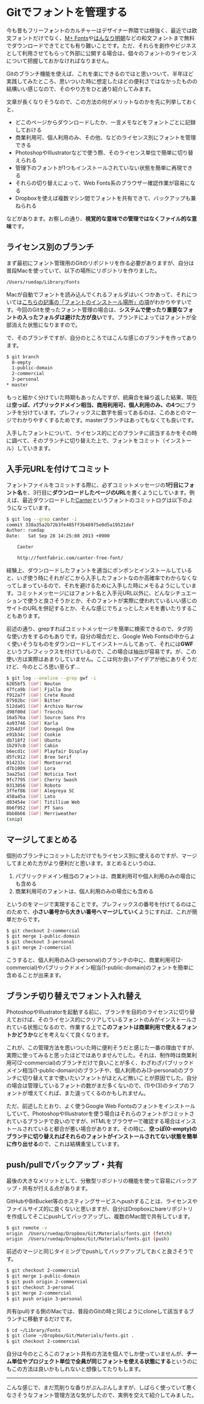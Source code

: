 # Gitでフォントを管理する

今も昔もフリーフォントのカルチャーはデザイナー界隈では根強く、最近では欧文フォントだけでなく、[M+ Fonts](http://mplus-fonts.sourceforge.jp/)や[はんなり明朝](http://typingart.net/)などの和文フォントまで無料でダウンロードできてとても有り難いことです。ただ、それらを創作やビジネスとして利用させてもらって外部に公開する場合は、個々のフォントのライセンスについて把握しておかなければなりません。

Gitのブランチ機能を使えば、これを楽にできるのではと思いついて、半年ほど実践してみたところ、思いついた時に想定したほどの便利さではなかったものの結構いい感じなので、そのやり方をひと通り紹介してみます。

文章が長くなりそうなので、この方法の何がメリットなのかを先に列挙しておくと、

- どこのページからダウンロードしたか、一言メモなどをフォントごとに記録しておける
- 商業利用可、個人利用のみ、その他、などのライセンス別にフォントを管理できる
- PhotoshopやIllustratorなどで使う際、そのライセンス単位で簡単に切り替えられる
- 管理下のフォントが1つもインストールされていない状態を簡単に再現できる
- それらの切り替えによって、Web Fonts系のブラウザー確認作業が容易になる
- Dropboxを使えば複数マシン間でフォントを共有できて、バックアップも兼ねられる

などがあります。お察しの通り、**視覚的な意味での管理ではなくファイル的な意味**です。

## ライセンス別のブランチ

まず最初にフォント管理用のGitのリポジトリを作る必要がありますが、自分は普段Macを使っていて、以下の場所にリポジトリを作りました。

~~~ txt
/Users/ruedap/Library/Fonts
~~~

Macが自動でフォントを読み込んでくれるフォルダはいくつかあって、それについては[こちらの記事の「フォントのインストール場所」の項](http://www.dtp-transit.jp/font/post_1303.html)がわかりやすいです。今回のGitを使ったフォント管理の場合は、**システムで使ったり重要なフォントの入ったフォルダは避けた方が良い**です。ブランチによってはフォントが全部消えた状態になりますので。

で、そのブランチですが、自分のところではこんな感じのブランチを作ってあります。

~~~ sh
$ git branch
  0-empty
  1-public-domain
  2-commercial
  3-personal
* master
~~~

もっと細かく分けていた時期もあったんですが、統廃合を繰り返した結果、現在は**空っぽ、パブリックドメイン相当、商用利用可、個人利用のみ、の4つ**にブランチを分けています。プレフィックスに数字を振ってあるのは、このあとのマージでわかりやすくするためです。masterブランチはあってもなくても良いです。

入手したフォントについて、ライセンス的にどのブランチに該当するかをその時に調べて、そのブランチに切り替えた上で、フォントをコミット（インストール）していきます。

## 入手元URLを付けてコミット

フォントファイルをコミットする際に、必ずコミットメッセージの**1行目にフォント名**を、3行目に**ダウンロードしたページのURL**を書くようにしています。例えば、最近ダウンロードした[Canter](http://fontfabric.com/canter-free-font/)というフォントのコミットログは以下のようになっています。

~~~ sh
$ git log --grep canter -i
commit 338a35a2b72b3fe485ff3b48975e0d5a19521def
Author: ruedap
Date:   Sat Sep 28 14:25:08 2013 +0900

    Canter

    http://fontfabric.com/canter-free-font/
~~~

経験上、ダウンロードしたフォントを適当にポンポンとインストールしていると、いざ使う時にそれがどこから入手したフォントなのか高確率でわからなくなってしまっているので、それを避けるために入手した時にメモるようにしています。コミットメッセージにはフォント名と入手元URL以外に、どんなシチュエーションで使うと良さそうかとか、そのフォントが実際に使われているいい感じのサイトのURLを併記するとか、そんな感じでちょっとしたメモを書いたりすることもあります。

前述の通り、grepすればコミットメッセージを簡単に検索できるので、タグ的な使い方をするのもありです。自分の場合だと、Google Web Fontsの中からよく使いそうなものをダウンロードしてインストールしてあって、それには**GWF**というプレフィックスを付けているので、この場合は抽出が容易です。が、この使い方は実際はあまりしていません。ここは何か良いアイデアが他にありそうだけど、今のところ思い至らず…

~~~ sh
$ git log --oneline --grep gwf -i
6205bf5 [GWF] Neuton
47fca9b [GWF] Fjalla One
f912a7f [GWF] Crete Round
07502bc [GWF] Bitter
512da01 [GWF] Archivo Narrow
d98f00d [GWF] Trocchi
16a576a [GWF] Source Sans Pro
4a93746 [GWF] Karla
2354d3f [GWF] Donegal One
e91b34c [GWF] Cookie
db718f2 [GWF] Ubuntu
1b297c0 [GWF] Cabin
b6ecd1c [GWF] Playfair Display
d5fc912 [GWF] Bree Serif
014233c [GWF] Montserrat
d7b1009 [GWF] Lora
3aa25a1 [GWF] Noticia Text
9fc7795 [GWF] Cherry Swash
0313056 [GWF] Roboto
3ffef86 [GWF] Alegreya SC
450a45a [GWF] Lato
d03454e [GWF] Titillium Web
8b6f952 [GWF] PT Sans
8bb8b66 [GWF] Merriweather
(snip)
~~~

## マージしてまとめる

個別のブランチにコミットしただけでもライセンス別に使えるのですが、マージしてまとめた方がより便利だと思います。まとめるというのは、

1. パブリックドメイン相当のフォントは、商業利用可や個人利用のみの場合にも含める
2. 商業利用可のフォントは、個人利用のみの場合にも含める

というのをマージで実現することです。プレフィックスの番号を付けてるのはこのためで、**小さい番号から大きい番号へマージしていく**ようにすれば、これが簡単だからです。

~~~ sh
$ git checkout 2-commercial
$ git merge 1-public-domain
$ git checkout 3-personal
$ git merge 2-commercial
~~~

こうすると、個人利用のみ(3-personal)のブランチの中に、商業利用可(2-commercial)やパブリックドメイン相当(1-public-domain)のフォントを簡単に含めることが出来ます。

## ブランチ切り替えでフォント入れ替え

PhotoshopやIllustratorを起動する前に、ブランチを目的のライセンスに切り替えておけば、そのライセンス的にクリアしているフォントのみがインストールされている状態になるので、作業する上で**このフォントは商業利用で使えるフォントかどうか**などを考えなくて良くなります。

これが、この管理方法を思いついた時に便利そうだと感じた一番の理由ですが、実際に使ってみると思ったほどではありませんでした。それは、制作時は商業利用可(2-commercial)のブランチだけで良いことが多く、わざわざパブリックドメイン相当(1-public-domain)のブランチや、個人利用のみ(3-personal)のブランチに切り替えてまで使いたいフォントがほとんど無いことが原因でした。自分の場合は管理しているフォントの数がまだ多くないので、(1)や(3)のタイプのフォントが増えてくれば、また違ってくるのかもしれません。

ただ、前述したとおり、よく使うGoogle Web Fontsのフォントをインストールしていて、PhotoshopやIllustratorを使う場合はそれらのフォントがコミットされているブランチで良いのですが、HTMLをブラウザーで確認する場合はインストールされていると都合が悪い場合があります。その時に、**空っぽ(0-empty)のブランチに切り替えればそれらのフォントがインストールされてない状態を簡単に作り出せる**ので、これは結構重宝しています。

## push/pullでバックアップ・共有

最後の大きなメリットとして、分散型リポジトリの機能を使って容易にバックアップ・共有が行える点があります。

GitHubやBitBucket等のホスティングサービスへpushすることは、ライセンスやファイルサイズ的に良くないと思いますが、自分はDropboxにbareリポジトリを作成してそこにpushしてバックアップし、複数のMac間で共有しています。

~~~ sh
$ git remote -v
origin	/Users/ruedap/Dropbox/Git/Materials/fonts.git (fetch)
origin	/Users/ruedap/Dropbox/Git/Materials/fonts.git (push)
~~~

前述のマージと同じタイミングでpushしてバックアップしておくと良さそうです。

~~~ sh
$ git checkout 2-commercial
$ git merge 1-public-domain
$ git push origin 2-commercial
$ git checkout 3-personal
$ git merge 2-commercial
$ git push origin 3-personal
~~~

共有(pull)する側のMacでは、普段のGitの時と同じようにcloneして該当するブランチに移動するだけです。

~~~ sh
$ cd ~/Library/Fonts
$ git clone ~/Dropbox/Git/Materials/fonts.git .
$ git checkout 2-commercial
~~~

自分は今のところこのフォント共有の方法を個人でしか使っていませんが、**チーム単位やプロジェクト単位で全員が同じフォントを使える状態にする**というのにもこの方法は良いかもしれないと想像してたりもします。

* * *

こんな感じで、まだ荒削りな香りがぷんぷんしますが、しばらく使っていて悪くなさそうなフォント管理方法な気がしたので、実例を交えて紹介してみました。
